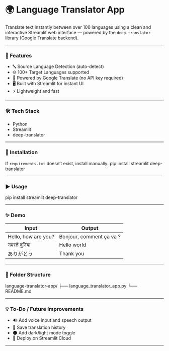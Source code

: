 # 🌍 Language Translator App

Translate text instantly between over 100 languages using a clean and interactive Streamlit web interface — powered by the `deep-translator` library (Google Translate backend).

---

### 🚀 Features

- 🔤 Source Language Detection (auto-detect)
- 🌐 100+ Target Languages supported
- 🧠 Powered by Google Translate (no API key required)
- 🖥️ Built with Streamlit for instant UI
- ⚡ Lightweight and fast

---

### 🛠️ Tech Stack

- Python
- Streamlit
- deep-translator

---

### 🔧 Installation


If `requirements.txt` doesn’t exist, install manually:
pip install streamlit deep-translator

---

### ▶️ Usage
pip install streamlit deep-translator

---

### ✨ Demo

| Input                 | Output                     |
|----------------------|----------------------------|
| Hello, how are you?  | Bonjour, comment ça va ?   |
| नमस्ते दुनिया         | Hello world                |
| ありがとう             | Thank you                  |

---

### 📁 Folder Structure

language-translator-app/
├── language_translator_app.py
└── README.md

---

### 💡 To-Do / Future Improvements

- 🔊 Add voice input and speech output
- 💾 Save translation history
- 🌑 Add dark/light mode toggle
- 📱 Deploy on Streamlit Cloud

---

